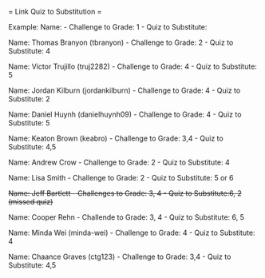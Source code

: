 = Link Quiz to Substitution =

Example:
Name: - Challenge to Grade: 1 - Quiz to Substitute:

Name: Thomas Branyon (tbranyon) - Challenge to Grade: 2 - Quiz to Substitute: 4

Name: Victor Trujillo (truj2282) - Challenge to Grade: 4 - Quiz to Substitute: 5

Name: Jordan Kilburn (jordankilburn) - Challenge to Grade: 4 - Quiz to Substitute: 2

Name: Daniel Huynh (danielhuynh09) - Challenge to Grade: 4 - Quiz to Substitute: 5

Name: Keaton Brown (keabro) - Challenge to Grade: 3,4 - Quiz to Substitute: 4,5

Name: Andrew Crow - Challenge to Grade: 2 - Quiz to Substitute: 4

Name: Lisa Smith - Challenge to Grade: 2 - Quiz to Substitute: 5 or 6

~~Name: Jeff Bartlett - Challenges to Grade: 3, 4 - Quiz to Substitute:6, 2 (missed quiz)~~

Name: Cooper Rehn - Challende to Grade: 3, 4 - Quiz to Substitute: 6, 5

Name: Minda Wei (minda-wei) - Challenge to Grade: 4 - Quiz to Substitute: 4

Name: Chaance Graves (ctg123) - Challenge to Grade: 3,4 - Quiz to Substitute: 4,5
